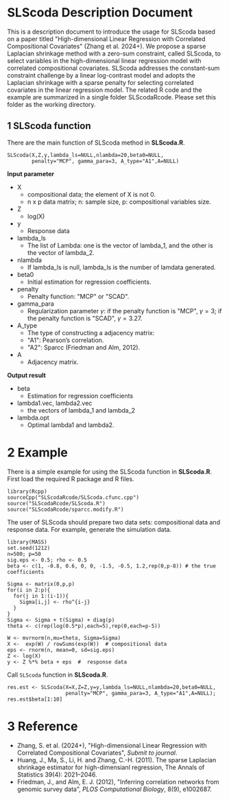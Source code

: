 
# SLScoda Description Document

This is a description document to introduce the usage for SLScoda based on a paper titled "High-dimensional Linear Regression with Correlated Compositional Covariates" (Zhang et al. 2024+). 
We propose a sparse Laplacian shrinkage method with a zero-sum constraint, called SLScoda, to select variables in the high-dimensional linear regression model with correlated compositional covariates. SLScoda addresses the constant-sum constraint challenge by a linear log-contrast model and adopts the Laplacian shrinkage with a sparse penalty for selecting correlated covariates in the linear regression model. The related R code and the example are summarized in a single folder SLScodaRcode. Please set this folder as the working directory.

 
## 1 SLScoda function 

There are the main function of SLScoda method in **SLScoda.R**.

```{r , eval=FALSE}
SLScoda(X,Z,y,lambda_ls=NULL,nlambda=20,beta0=NULL, 
        penalty="MCP", gamma_para=3, A_type="A1",A=NULL)
```

**Input parameter**

* X                
  - compositional data; the element of X is not 0.
  - n x p data matrix; n: sample size, p: compositional variables size. 
* Z
  - log(X)
* y    
  - Response data
* lambda_ls
  - The list of Lambda: one is the vector of lambda_1, and the other is the vector of lambda_2.
* nlambda  
  - If lambda_ls is null, lambda_ls is the number of lamdata generated.
* beta0
  - Initial estimation for regression coefficients.
* penalty
  - Penalty function: "MCP" or "SCAD".
* gamma_para
  - Regularization parameter $\gamma$: if the penalty function is "MCP", $\gamma=3$; if the penalty function is "SCAD", $\gamma=3.27$.
* A_type
  - The type of constructing a adjacency matrix: 
  - "A1": Pearson’s correlation.
  - "A2": Sparcc (Friedman and Alm, 2012).
* A
  - Adjacency matrix. 

**Output result**

* beta       
  - Estimation for regression coefficients
* lambda1.vec, lambda2.vec      
  - the vectors of lambda_1 and lambda_2
* lambda.opt       
  - Optimal lambda1 and lambda2.

# 2 Example 

There is a simple example for using the SLScoda function in **SLScoda.R**. First load the required R package and R files.

```{r , eval=FALSE}
library(Rcpp)
sourceCpp("SLScodaRcode/SLScoda.cfunc.cpp")
source("SLScodaRcode/SLScoda.R")
source("SLScodaRcode/sparcc.modify.R")
```

The user of SLScoda should prepare two data sets: compositional data and response data. For example,  generate the simulation data.
```{r , eval=FALSE}
library(MASS)
set.seed(1212)
n=500; p=50
sig.eps <- 0.5; rho <- 0.5
beta <- c(1, -0.8, 0.6, 0, 0, -1.5, -0.5, 1.2,rep(0,p-8)) # the true coefficients 

Sigma <- matrix(0,p,p)
for(i in 2:p){
  for(j in 1:(i-1)){
    Sigma[i,j] <- rho^{i-j}
  }
}
Sigma <- Sigma + t(Sigma) + diag(p)
theta <- c(rep(log(0.5*p),each=5),rep(0,each=p-5))

W <- mvrnorm(n,mu=theta, Sigma=Sigma)  
X <-  exp(W) / rowSums(exp(W))  # compositional data
eps <- rnorm(n, mean=0, sd=sig.eps)
Z <- log(X)
y <- Z %*% beta + eps  #  response data
```

Call ``SLScoda`` function in **SLScoda.R**.
```{r , eval=FALSE}
res.est <- SLScoda(X=X,Z=Z,y=y,lambda_ls=NULL,nlambda=20,beta0=NULL, 
                   penalty="MCP", gamma_para=3, A_type="A1",A=NULL);
res.est$beta[1:10]
```

# 3 Reference

* Zhang, S. et al. (2024+), "High-dimensional Linear Regression with Correlated Compositional Covariates",  *Submit to journal*.
* Huang, J., Ma, S., Li, H. and Zhang, C.-H. (2011). The sparse Laplacian shrinkage estimator for high-dimensianl regression, The Annals of Statistics 39(4): 2021–2046.
* Friedman, J., and Alm, E. J. (2012), "Inferring correlation networks from genomic survey data", *PLOS Computational Biology*, 8(9), e1002687.
